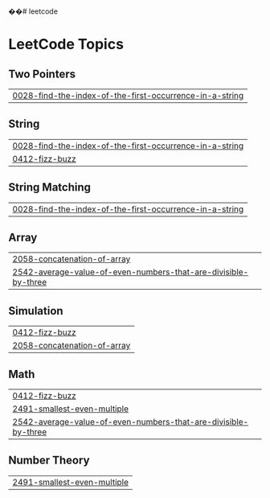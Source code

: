 ��#   l e e t c o d e  
 
<!---LeetCode Topics Start-->
# LeetCode Topics
## Two Pointers
|  |
| ------- |
| [0028-find-the-index-of-the-first-occurrence-in-a-string](https://github.com/Muhammedminhaj798/leetcode/tree/master/0028-find-the-index-of-the-first-occurrence-in-a-string) |
## String
|  |
| ------- |
| [0028-find-the-index-of-the-first-occurrence-in-a-string](https://github.com/Muhammedminhaj798/leetcode/tree/master/0028-find-the-index-of-the-first-occurrence-in-a-string) |
| [0412-fizz-buzz](https://github.com/Muhammedminhaj798/leetcode/tree/master/0412-fizz-buzz) |
## String Matching
|  |
| ------- |
| [0028-find-the-index-of-the-first-occurrence-in-a-string](https://github.com/Muhammedminhaj798/leetcode/tree/master/0028-find-the-index-of-the-first-occurrence-in-a-string) |
## Array
|  |
| ------- |
| [2058-concatenation-of-array](https://github.com/Muhammedminhaj798/leetcode/tree/master/2058-concatenation-of-array) |
| [2542-average-value-of-even-numbers-that-are-divisible-by-three](https://github.com/Muhammedminhaj798/leetcode/tree/master/2542-average-value-of-even-numbers-that-are-divisible-by-three) |
## Simulation
|  |
| ------- |
| [0412-fizz-buzz](https://github.com/Muhammedminhaj798/leetcode/tree/master/0412-fizz-buzz) |
| [2058-concatenation-of-array](https://github.com/Muhammedminhaj798/leetcode/tree/master/2058-concatenation-of-array) |
## Math
|  |
| ------- |
| [0412-fizz-buzz](https://github.com/Muhammedminhaj798/leetcode/tree/master/0412-fizz-buzz) |
| [2491-smallest-even-multiple](https://github.com/Muhammedminhaj798/leetcode/tree/master/2491-smallest-even-multiple) |
| [2542-average-value-of-even-numbers-that-are-divisible-by-three](https://github.com/Muhammedminhaj798/leetcode/tree/master/2542-average-value-of-even-numbers-that-are-divisible-by-three) |
## Number Theory
|  |
| ------- |
| [2491-smallest-even-multiple](https://github.com/Muhammedminhaj798/leetcode/tree/master/2491-smallest-even-multiple) |
<!---LeetCode Topics End-->